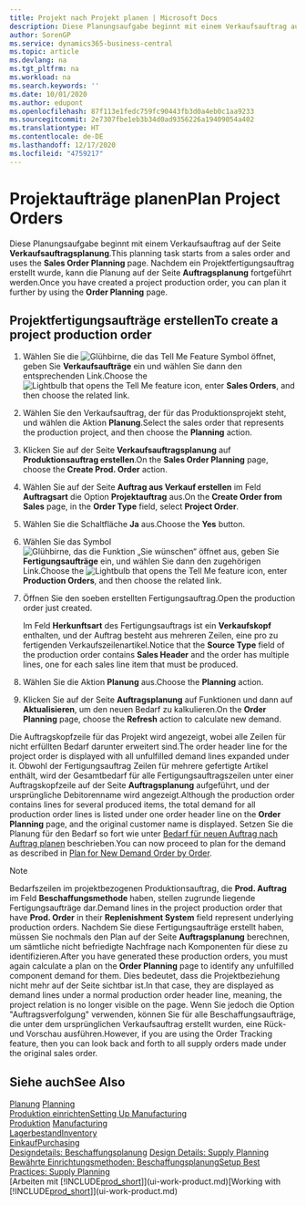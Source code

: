 ```yaml
---
title: Projekt nach Projekt planen | Microsoft Docs
description: Diese Planungsaufgabe beginnt mit einem Verkaufsauftrag auf der Seite **Verkaufsauftragsplanung**. Nachdem ein Projektfertigungsauftrag erstellt wurde, kann die Planung auf der Seite **Auftragsplanung** fortgeführt werden.
author: SorenGP
ms.service: dynamics365-business-central
ms.topic: article
ms.devlang: na
ms.tgt_pltfrm: na
ms.workload: na
ms.search.keywords: ''
ms.date: 10/01/2020
ms.author: edupont
ms.openlocfilehash: 87f113e1fedc759fc90443fb3d0a4eb0c1aa9233
ms.sourcegitcommit: 2e7307fbe1eb3b34d0ad9356226a19409054a402
ms.translationtype: HT
ms.contentlocale: de-DE
ms.lasthandoff: 12/17/2020
ms.locfileid: "4759217"
---
```

# <a name="plan-project-orders"></a><span data-ttu-id="72e46-104">Projektaufträge planen</span><span class="sxs-lookup"><span data-stu-id="72e46-104">Plan Project Orders</span></span>
<span data-ttu-id="72e46-105">Diese Planungsaufgabe beginnt mit einem Verkaufsauftrag auf der Seite **Verkaufsauftragsplanung**.</span><span class="sxs-lookup"><span data-stu-id="72e46-105">This planning task starts from a sales order and uses the **Sales Order Planning** page.</span></span> <span data-ttu-id="72e46-106">Nachdem ein Projektfertigungsauftrag erstellt wurde, kann die Planung auf der Seite **Auftragsplanung** fortgeführt werden.</span><span class="sxs-lookup"><span data-stu-id="72e46-106">Once you have created a project production order, you can plan it further by using the **Order Planning** page.</span></span>  

## <a name="to-create-a-project-production-order"></a><span data-ttu-id="72e46-107">Projektfertigungsaufträge erstellen</span><span class="sxs-lookup"><span data-stu-id="72e46-107">To create a project production order</span></span>  

1.  <span data-ttu-id="72e46-108">Wählen Sie die ![Glühbirne, die das Tell Me Feature](media/ui-search/search_small.png "Was möchten Sie tun?") Symbol öffnet, geben Sie **Verkaufsaufträge** ein und wählen Sie dann den entsprechenden Link.</span><span class="sxs-lookup"><span data-stu-id="72e46-108">Choose the ![Lightbulb that opens the Tell Me feature](media/ui-search/search_small.png "Tell me what you want to do") icon, enter **Sales Orders**, and then choose the related link.</span></span>  
2.  <span data-ttu-id="72e46-109">Wählen Sie den Verkaufsauftrag, der für das Produktionsprojekt steht, und wählen die Aktion **Planung**.</span><span class="sxs-lookup"><span data-stu-id="72e46-109">Select the sales order that represents the production project, and then choose the **Planning** action.</span></span>  
4.  <span data-ttu-id="72e46-110">Klicken Sie auf der Seite **Verkaufsauftragsplanung** auf **Produktionsauftrag erstellen**.</span><span class="sxs-lookup"><span data-stu-id="72e46-110">On the **Sales Order Planning** page, choose  the **Create Prod. Order** action.</span></span>  
5.  <span data-ttu-id="72e46-111">Wählen Sie auf der Seite **Auftrag aus Verkauf erstellen** im Feld **Auftragsart** die Option **Projektauftrag** aus.</span><span class="sxs-lookup"><span data-stu-id="72e46-111">On the **Create Order from Sales** page, in the **Order Type** field, select **Project Order**.</span></span>  
6.  <span data-ttu-id="72e46-112">Wählen Sie die Schaltfläche **Ja** aus.</span><span class="sxs-lookup"><span data-stu-id="72e46-112">Choose the **Yes** button.</span></span>  
7.  <span data-ttu-id="72e46-113">Wählen Sie das Symbol ![Glühbirne, das die Funktion „Sie wünschen“ öffnet](media/ui-search/search_small.png "Was möchten Sie tun?") aus, geben Sie **Fertigungsaufträge** ein, und wählen Sie dann den zugehörigen Link.</span><span class="sxs-lookup"><span data-stu-id="72e46-113">Choose the ![Lightbulb that opens the Tell Me feature](media/ui-search/search_small.png "Tell me what you want to do") icon, enter **Production Orders**, and then choose the related link.</span></span>
8. <span data-ttu-id="72e46-114">Öffnen Sie den soeben erstellten Fertigungsauftrag.</span><span class="sxs-lookup"><span data-stu-id="72e46-114">Open the production order just created.</span></span>  

    <span data-ttu-id="72e46-115">Im Feld **Herkunftsart** des Fertigungsauftrags ist ein **Verkaufskopf** enthalten, und der Auftrag besteht aus mehreren Zeilen, eine pro zu fertigenden Verkaufszeilenartikel.</span><span class="sxs-lookup"><span data-stu-id="72e46-115">Notice that the **Source Type** field of the production order contains **Sales Header** and the order has multiple lines, one for each sales line item that must be produced.</span></span>  
9. <span data-ttu-id="72e46-116">Wählen Sie die Aktion **Planung** aus.</span><span class="sxs-lookup"><span data-stu-id="72e46-116">Choose the **Planning** action.</span></span>
10. <span data-ttu-id="72e46-117">Klicken Sie auf der Seite **Auftragsplanung** auf Funktionen und dann auf **Aktualisieren**, um den neuen Bedarf zu kalkulieren.</span><span class="sxs-lookup"><span data-stu-id="72e46-117">On the **Order Planning** page, choose the **Refresh** action to calculate new demand.</span></span>  

<span data-ttu-id="72e46-118">Die Auftragskopfzeile für das Projekt wird angezeigt, wobei alle Zeilen für nicht erfüllten Bedarf darunter erweitert sind.</span><span class="sxs-lookup"><span data-stu-id="72e46-118">The order header line for the project order is displayed with all unfulfilled demand lines expanded under it.</span></span> <span data-ttu-id="72e46-119">Obwohl der Fertigungsauftrag Zeilen für mehrere gefertigte Artikel enthält, wird der Gesamtbedarf für alle Fertigungsauftragszeilen unter einer Auftragskopfzeile auf der Seite **Auftragsplanung** aufgeführt, und der ursprüngliche Debitorenname wird angezeigt.</span><span class="sxs-lookup"><span data-stu-id="72e46-119">Although the production order contains lines for several produced items, the total demand for all production order lines is listed under one order header line on the **Order Planning** page, and the original customer name is displayed.</span></span> <span data-ttu-id="72e46-120">Setzen Sie die Planung für den Bedarf so fort wie unter [Bedarf für neuen Auftrag nach Auftrag planen](production-how-to-plan-for-new-demand.md) beschrieben.</span><span class="sxs-lookup"><span data-stu-id="72e46-120">You can now proceed to plan for the demand as described in [Plan for New Demand Order by Order](production-how-to-plan-for-new-demand.md).</span></span>  

> [!NOTE]  
>  <span data-ttu-id="72e46-121">Bedarfszeilen im projektbezogenen Produktionsauftrag, die **Prod. Auftrag** im Feld **Beschaffungsmethode** haben, stellen zugrunde liegende Fertigungsaufträge dar.</span><span class="sxs-lookup"><span data-stu-id="72e46-121">Demand lines in the project production order that have **Prod. Order** in their **Replenishment System** field represent underlying production orders.</span></span> <span data-ttu-id="72e46-122">Nachdem Sie diese Fertigungsaufträge erstellt haben, müssen Sie nochmals den Plan auf der Seite **Auftragsplanung** berechnen, um sämtliche nicht befriedigte Nachfrage nach Komponenten für diese zu identifizieren.</span><span class="sxs-lookup"><span data-stu-id="72e46-122">After you have generated these production orders, you must again calculate a plan on the **Order Planning** page to identify any unfulfilled component demand for them.</span></span> <span data-ttu-id="72e46-123">Dies bedeutet, dass die Projektbeziehung nicht mehr auf der Seite sichtbar ist.</span><span class="sxs-lookup"><span data-stu-id="72e46-123">In that case, they are displayed as demand lines under a normal production order header line, meaning, the project relation is no longer visible on the page.</span></span> <span data-ttu-id="72e46-124">Wenn Sie jedoch die Option "Auftragsverfolgung" verwenden, können Sie für alle Beschaffungsaufträge, die unter dem ursprünglichen Verkaufsauftrag erstellt wurden, eine Rück- und Vorschau ausführen.</span><span class="sxs-lookup"><span data-stu-id="72e46-124">However, if you are using the Order Tracking feature, then you can look back and forth to all supply orders made under the original sales order.</span></span>  

## <a name="see-also"></a><span data-ttu-id="72e46-125">Siehe auch</span><span class="sxs-lookup"><span data-stu-id="72e46-125">See Also</span></span>
<span data-ttu-id="72e46-126">[Planung](production-planning.md) </span><span class="sxs-lookup"><span data-stu-id="72e46-126">[Planning](production-planning.md) </span></span>  
[<span data-ttu-id="72e46-127">Produktion einrichten</span><span class="sxs-lookup"><span data-stu-id="72e46-127">Setting Up Manufacturing</span></span>](production-configure-production-processes.md)  
<span data-ttu-id="72e46-128">[Produktion](production-manage-manufacturing.md)  </span><span class="sxs-lookup"><span data-stu-id="72e46-128">[Manufacturing](production-manage-manufacturing.md)  </span></span>  
[<span data-ttu-id="72e46-129">Lagerbestand</span><span class="sxs-lookup"><span data-stu-id="72e46-129">Inventory</span></span>](inventory-manage-inventory.md)  
[<span data-ttu-id="72e46-130">Einkauf</span><span class="sxs-lookup"><span data-stu-id="72e46-130">Purchasing</span></span>](purchasing-manage-purchasing.md)  
<span data-ttu-id="72e46-131">[Designdetails: Beschaffungsplanung](design-details-supply-planning.md) </span><span class="sxs-lookup"><span data-stu-id="72e46-131">[Design Details: Supply Planning](design-details-supply-planning.md) </span></span>  
[<span data-ttu-id="72e46-132">Bewährte Einrichtungsmethoden: Beschaffungsplanung</span><span class="sxs-lookup"><span data-stu-id="72e46-132">Setup Best Practices: Supply Planning</span></span>](setup-best-practices-supply-planning.md)  
<span data-ttu-id="72e46-133">[Arbeiten mit [!INCLUDE[prod_short](includes/prod_short.md)]](ui-work-product.md)</span><span class="sxs-lookup"><span data-stu-id="72e46-133">[Working with [!INCLUDE[prod_short](includes/prod_short.md)]](ui-work-product.md)</span></span>
